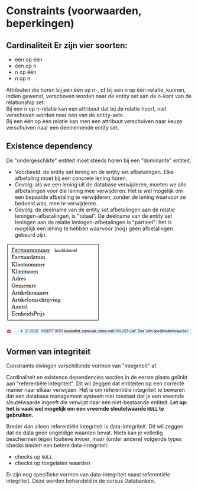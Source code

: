 # Constraints \(voorwaarden, beperkingen\)

## Cardinaliteit Er zijn vier soorten:

* één op één
* één op n
* n op één
* n op n

Attributen die horen bij een één op n-, of bij een n op één-relatie, kunnen, indien gewenst, verschoven worden naar de entity set aan de n-kant van de relationship set.  
Bij een n op n-relatie kan een attribuut dat bij de relatie hoort, niet verschoven worden naar één van de entity-sets.  
Bij een één op één relatie kan men een attribuut verschuiven naar keuze verschuiven naar een deelnemende entity set.

## Existence dependency

De "ondergeschikte" entiteit moet steeds horen bij een "dominante" entiteit.

* Voorbeeld: de entity set lening en de entity set afbetalingen. Elke afbetaling moet bij een concrete lening horen.
* Gevolg: als we een lening uit de database verwijderen, moeten we alle afbetalingen voor die lening mee verwijderen. Het is wel mogelijk om een bepaalde afbetaling te verwijderen, zonder de lening waarvoor ze bedoeld was, mee te verwijderen.
* Gevolg: de deelname van de entity set afbetalingen aan de relatie leningen-afbetalingen, is "totaal". De deelname van de entity set leningen aan de relatie leningen-afbetalingen is "partieel": het is mogelijk een lening te hebben waarvoor \(nog\) geen afbetalingen gebeurd zijn.

![](../../.gitbook/assets/image%20%2826%29.png)

![](../../.gitbook/assets/image%20%2827%29.png)

## Vormen van integriteit

Constraints dwingen verschillende vormen van "integriteit" af.

Cardinaliteit en existence dependencies worden in de eerste plaats gelinkt aan "referentiële integriteit". Dit wil zeggen dat entiteiten op een correcte manier naar elkaar verwijzen. Het is om referentiële integriteit te bewaren dat een database management systeem niet toestaat dat je een vreemde sleutelwaarde ingeeft die verwijst naar een niet-bestaande entiteit. **Let op: het is vaak wel mogelijk om een vreemde sleutelwaarde `NULL` te gebruiken.**

Breder dan alleen referentiële integriteit is data-integriteit. Dit wil zeggen dat de data geen ongeldige waarden bevat. Niets kan je volledig beschermen tegen foutieve invoer, maar \(onder andere\) volgende types checks bieden een betere data-integriteit:

* checks op `NULL`
* checks op toegelaten waarden

Er zijn nog specifieke vormen van data-integriteit naast referentiële integriteit. Deze worden behandeld in de cursus Databanken.


